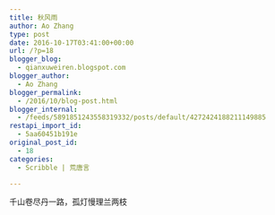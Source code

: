 ```yaml
---
title: 秋风雨
author: Ao Zhang
type: post
date: 2016-10-17T03:41:00+00:00
url: /?p=18
blogger_blog:
  - qianxuweiren.blogspot.com
blogger_author:
  - Ao Zhang
blogger_permalink:
  - /2016/10/blog-post.html
blogger_internal:
  - /feeds/5891851243558319332/posts/default/4272424188211149885
restapi_import_id:
  - 5aa60451b191e
original_post_id:
  - 18
categories:
  - Scribble | 荒唐言

---
```

千山卷尽丹一路，孤灯慢理兰两枝